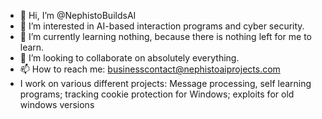 - 👋 Hi, I’m @NephistoBuildsAI
- 👀 I’m interested in AI-based interaction programs and cyber security.
- 🌱 I’m currently learning nothing, because there is nothing left for me to learn.
- 💞️ I’m looking to collaborate on absolutely everything.
- 📫 How to reach me: businesscontact@nephistoaiprojects.com
- I work on various different projects: Message processing, self learning programs; tracking cookie protection for Windows; exploits for old windows versions
